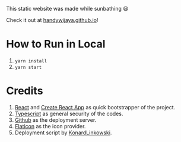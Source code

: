 This static website was made while sunbathing :satisfied:

Check it out at [handywijaya.github.io](https://handywijaya.github.io)!

# How to Run in Local
1. `yarn install`
1. `yarn start`

# Credits
1. [React](https://reactjs.org) and [Create React App](https://github.com/facebook/create-react-app) as quick bootstrapper of the project.
1. [Typescript](https://www.typescriptlang.org) as general security of the codes.
1. [Github](https://www.github.com) as the deployment server.
1. [Flaticon](https://www.flaticon.com) as the icon provider.
1. Deployment script by [KonardLinkowski](https://gist.github.com/KonradLinkowski/4b2b825d2540c4eecfc5dc1f9e42a87f).
